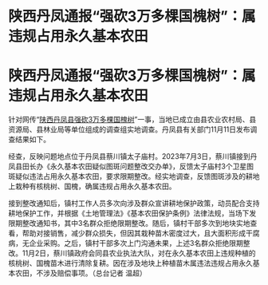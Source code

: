 # 陕西丹凤通报“强砍3万多棵国槐树”：属违规占用永久基本农田

# 陕西丹凤通报“强砍3万多棵国槐树”：属违规占用永久基本农田

针对网传“[陕西丹凤县强砍3万多棵国槐树](https://new.qq.com/rain/a/20231110A08SY400)”一事，当地已成立由县农业农村局、县资源局、县林业局等单位组成的调查组实地调查。丹凤县有关部门11月11日发布调查结果如下。

经查，反映问题地点位于丹凤县蔡川镇太子庙村。2023年7月3日，蔡川镇接到丹凤县田长办《永久基本农田疑似图斑问题整改交办单》，反馈太子庙村3个卫星图斑疑似违法占用永久基本农田，要求限期整改。经实地调查，反馈图斑涉及的耕地上栽种有核桃树、国槐，确属违规占用永久基本农田。

接到整改通知后，镇村工作人员多次向涉及群众宣讲耕地保护政策，动员配合支持耕地保护工作，并根据《土地管理法》《基本农田保护条例》法律法规，当场下发限期整改通知书，其中3名群众拒绝限期整改。随后，镇村干部多次到地块实地查看，帮助对接销售，减少群众损失，但因其栽种苗木密度过大，且大面积形成干腐病，无企业采购。之后，镇村干部多次上门沟通未果，上述3名群众拒绝限期整改。11月2日，蔡川镇政府会同县农业执法大队，对在永久基本农田上违规种植的核桃树、国槐苗木进行清除复耕。因在涉及地块上种植苗木属违法违规占用永久基本农田，不涉及赔偿事项。（总台记者
温超）

